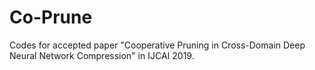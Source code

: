 # Co-Prune
Codes for accepted paper "Cooperative Pruning in Cross-Domain Deep Neural Network Compression" in IJCAI 2019.
